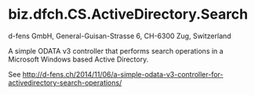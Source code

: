 biz.dfch.CS.ActiveDirectory.Search
==================================

d-fens GmbH, General-Guisan-Strasse 6, CH-6300 Zug, Switzerland

A simple ODATA v3 controller that performs search operations in a Microsoft Windows based Active Directory.

See http://d-fens.ch/2014/11/06/a-simple-odata-v3-controller-for-activedirectory-search-operations/
